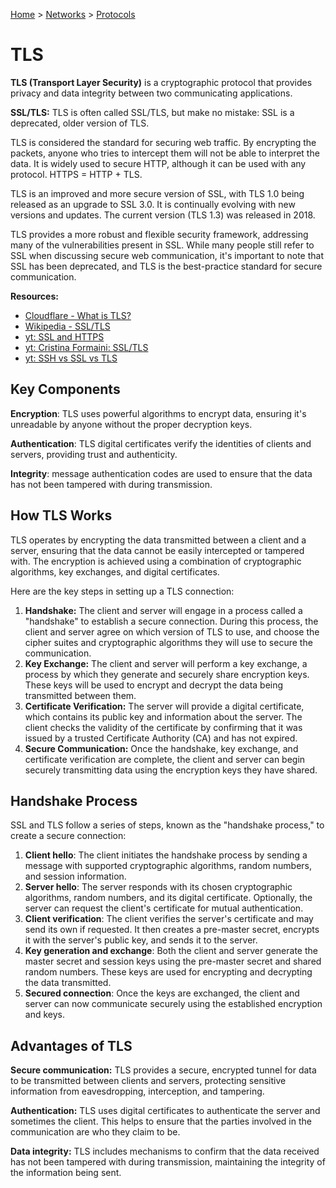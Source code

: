 [Home](../../README.md) > [Networks](./README.md) > [Protocols](./protocol.md)

# TLS

**TLS (Transport Layer Security)** is a cryptographic protocol that provides privacy and data integrity between two communicating applications.

**SSL/TLS:** TLS is often called SSL/TLS, but make no mistake: SSL is a deprecated, older version of TLS.

TLS is considered the standard for securing web traffic. By encrypting the packets, anyone who tries to intercept them will not be able to interpret the data. It is widely used to secure HTTP, although it can be used with any protocol. HTTPS = HTTP + TLS.

TLS is an improved and more secure version of SSL, with TLS 1.0 being released as an upgrade to SSL 3.0. It is continually evolving with new versions and updates. The current version (TLS 1.3) was released in 2018.

TLS provides a more robust and flexible security framework, addressing many of the vulnerabilities present in SSL. While many people still refer to SSL when discussing secure web communication, it's important to note that SSL has been deprecated, and TLS is the best-practice standard for secure communication.

**Resources:**
- [Cloudflare - What is TLS?](https://www.cloudflare.com/en-gb/learning/ssl/transport-layer-security-tls/)
- [Wikipedia - SSL/TLS](https://en.wikipedia.org/wiki/Transport_Layer_Security)
- [yt: SSL and HTTPS](https://www.youtube.com/watch?v=S2iBR2ZlZf0)
- [yt: Cristina Formaini: SSL/TLS](https://www.youtube.com/watch?v=Rp3iZUvXWlM)
- [yt: SSH vs SSL vs TLS](https://www.youtube.com/watch?v=k3rFFLmQCuY)


## Key Components

<!-- TODO: which algorithms are used? -->
**Encryption**: TLS uses powerful algorithms to encrypt data, ensuring it's unreadable by anyone without the proper decryption keys.

**Authentication**: TLS digital certificates verify the identities of clients and servers, providing trust and authenticity.

**Integrity**: message authentication codes are used to ensure that the data has not been tampered with during transmission.


## How TLS Works

TLS operates by encrypting the data transmitted between a client and a server, ensuring that the data cannot be easily intercepted or tampered with. The encryption is achieved using a combination of cryptographic algorithms, key exchanges, and digital certificates.

Here are the key steps in setting up a TLS connection:

1. **Handshake:** The client and server will engage in a process called a "handshake" to establish a secure connection. During this process, the client and server agree on which version of TLS to use, and choose the cipher suites and cryptographic algorithms they will use to secure the communication.
1. **Key Exchange:** The client and server will perform a key exchange, a process by which they generate and securely share encryption keys. These keys will be used to encrypt and decrypt the data being transmitted between them.
1. **Certificate Verification:** The server will provide a digital certificate, which contains its public key and information about the server. The client checks the validity of the certificate by confirming that it was issued by a trusted Certificate Authority (CA) and has not expired.
1. **Secure Communication:** Once the handshake, key exchange, and certificate verification are complete, the client and server can begin securely transmitting data using the encryption keys they have shared.


## Handshake Process

SSL and TLS follow a series of steps, known as the "handshake process," to create a secure connection:

1. **Client hello**: The client initiates the handshake process by sending a message with supported cryptographic algorithms, random numbers, and session information.
1. **Server hello**: The server responds with its chosen cryptographic algorithms, random numbers, and its digital certificate. Optionally, the server can request the client's certificate for mutual authentication.
1. **Client verification**: The client verifies the server's certificate and may send its own if requested. It then creates a pre-master secret, encrypts it with the server's public key, and sends it to the server.
1. **Key generation and exchange**: Both the client and server generate the master secret and session keys using the pre-master secret and shared random numbers. These keys are used for encrypting and decrypting the data transmitted.
1. **Secured connection**: Once the keys are exchanged, the client and server can now communicate securely using the established encryption and keys.


## Advantages of TLS

**Secure communication:** TLS provides a secure, encrypted tunnel for data to be transmitted between clients and servers, protecting sensitive information from eavesdropping, interception, and tampering.

**Authentication:** TLS uses digital certificates to authenticate the server and sometimes the client. This helps to ensure that the parties involved in the communication are who they claim to be.

**Data integrity:** TLS includes mechanisms to confirm that the data received has not been tampered with during transmission, maintaining the integrity of the information being sent.
